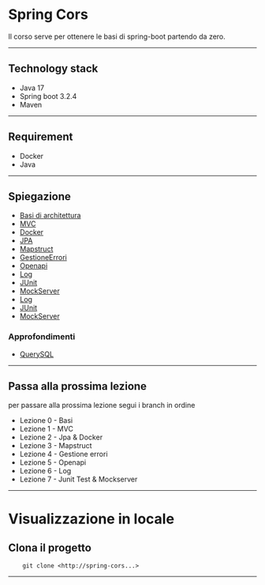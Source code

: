 # Spring Cors

Il corso serve per ottenere le basi di spring-boot partendo da zero.

---

## Technology stack

- Java 17
- Spring boot 3.2.4
- Maven

---

## Requirement

- Docker
- Java


---

## Spiegazione

-  [Basi di architettura](doc%2FBASI.md)
-  [MVC](doc%2FMVC.md)
-  [Docker](doc%2FDocker.md)
-  [JPA](doc%2FJPA.md)
-  [Mapstruct](doc%2FMapstruct.md)
-  [GestioneErrori](doc%2FGestioneErrori.md)
-  [Openapi](doc%2FOpenapi.md)
-  [Log](doc%2FLog.md)
-  [JUnit](doc%2FJUnit.md)
-  [MockServer](doc%2FMockServer.md)
-  [Log](doc%2FLog.md)
-  [JUnit](doc%2FJUnit.md)
-  [MockServer](doc%2FMockServer.md)

### Approfondimenti
- [QuerySQL](doc%2Finsight%2FQuerySQL.md)


---

## Passa alla prossima lezione

per passare alla prossima lezione segui i branch in ordine

- Lezione 0 - Basi
- Lezione 1 - MVC
- Lezione 2 - Jpa & Docker
- Lezione 3 - Mapstruct
- Lezione 4 - Gestione errori
- Lezione 5 - Openapi
- Lezione 6 - Log
- Lezione 7 - Junit Test & Mockserver

---

# Visualizzazione in locale
## Clona il progetto

```shell script
    git clone <http://spring-cors...>
```

---



